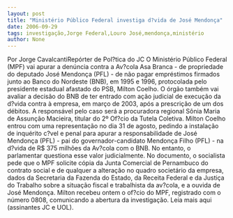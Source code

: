 ```yaml
---
layout: post
title: "Ministério Público Federal investiga d?vida de José Mendonça"
date: 2006-09-29
tags: investigação,Jorge Federal,Louro José,mendonça,ministério
author: None
---
```

Por Jorge CavalcantiRepórter de Pol?tica do JC
O Ministério Público Federal (MPF) vai apurar a denúncia contra a Av?cola Asa Branca - de propriedade do deputado José Mendonça (PFL) - de não pagar empréstimos firmados junto ao Banco do Nordeste (BNB), em 1995 e 1996, protocolada pelo presidente estadual afastado do PSB, Milton Coelho. 
O órgão também vai avaliar a decisão do BNB de ter entrado com ação judicial de execução da d?vida contra à empresa, em março de 2003, após a prescrição de um dos débitos. A responsável pelo caso será a procuradora regional Sônia Maria de Assunção Macieira, titular do 2º Of?cio da Tutela Coletiva. 
Milton Coelho entrou com uma representação no dia 31 de agosto, pedindo a instalação de inquérito c?vel e penal para apurar a responsabilidade de José Mendonça (PFL) - pai do governador-candidato Mendonça Filho (PFL) - na d?vida de R$ 375 milhões da Av?cola com o BNB. No entanto, o parlamentar questiona esse valor judicialmente. 
No documento, o socialista pede que o MPF solicite cópia da Junta Comercial de Pernambuco do contrato social e de qualquer a alteração no quadro societário da empresa, dados da Secretaria da Fazenda do Estado, da Receita Federal e da Justiça do Trabalho sobre a situação fiscal e trabalhista da av?cola, e a ouvida de José Mendonça. Milton recebeu ontem o of?cio do MPF, registrado com o número 0808, comunicando a abertura da investigação.
Leia mais aqui (assinantes JC e UOL). 